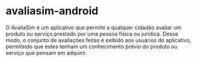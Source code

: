 # avaliasim-android

O AvaliaSim é um aplicativo que permite a qualquer cidadão avaliar um produto ou serviço prestado por uma pessoa física ou jurídica.
Desse modo, o conjunto de avaliações feitas é exibido aos usuários do aplicativo, permitindo que estes tenham um conhecimento prévio do produto ou serviço que pensam em adquirir.
